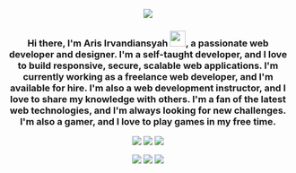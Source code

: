 <p align="center">
  <a href="https://github.com/arisirvandiansyah"><img src="https://github.com/arisirvandiansyah/github-profile-trophy/blob/master/graph/34393356/34393356.svg?sanitize=true" /></a>
</p>

<h3 align="center">Hi there, I'm Aris Irvandiansyah <a href="https://github.com/arisirvandiansyah"><img src="https://media.giphy.com/media/hvRJCLFzcasrR4ia7z/giphy.gif" width="28"></a>, a passionate web developer and designer. I'm a self-taught developer, and I love to build responsive, secure, scalable web applications. I'm currently working as a freelance web developer, and I'm available for hire. I'm also a web development instructor, and I love to share my knowledge with others. I'm a fan of the latest web technologies, and I'm always looking for new challenges. I'm also a gamer, and I love to play games in my free time.</h3>

<p align="center">
  <a href="https://twitter.com/ma_xu"><img src="https://img.shields.io/badge/Twitter-1DA1F2?style=for-the-badge&logo=twitter&logoColor=white" /></a>
  <a href="https://www.linkedin.com/in/ma-xu-457b6b1a4"><img src="https://img.shields.io/badge/LinkedIn-0077B5?style=for-the-badge&logo=linkedin&logoColor=white" /></a>
  <a href="https://ma-xu.github.io"><img src="https://img.shields.io/badge/Portfolio-000000?style=for-the-badge&logo=github&logoColor=white" /></a>
</p>

<p align="center">
  <img src="https://github-readme-stats.vercel.app/api?username=arisirvandiansyah&show_icons=true&theme=dark" />
  <img src="https://github-readme-streak-stats.herokuapp.com/?user=arisirvandiansyah&theme=dark" />
  <img src="https://github-readme-stats.vercel.app/api/top-langs/?username=arisirvandiansyah&layout=compact&theme=dark" />
</p>
